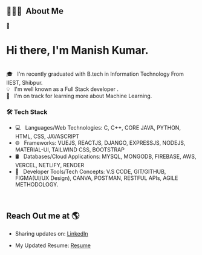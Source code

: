 


## 👨🏻‍💻 &nbsp;About Me


👨 &nbsp; <h1> Hi there, I'm Manish Kumar.</h1>  
🎓 &nbsp; I'm recently graduated with B.tech in Information Technology From IIEST, Shibpur.\
💡 &nbsp; I'm well known as a Full Stack developer .<br>
🌱 &nbsp; I'm on track for learning more about Machine Learning.

<h3>🛠 Tech Stack</h3>

- 💻 &nbsp; Languages/Web Technologies: C, C++, CORE JAVA, PYTHON, HTML, CSS, JAVASCRIPT
- 🌐 &nbsp; Frameworks: VUEJS, REACTJS, DJANGO, EXPRESSJS, NODEJS, MATERIAL-UI, TAILWIND CSS, BOOTSTRAP
- 🛢 &nbsp; Databases/Cloud Applications: MYSQL, MONGODB, FIREBASE, AWS, VERCEL, NETLIFY, RENDER
- 🔧 &nbsp; Developer Tools/Tech Concepts: V.S CODE, GIT/GITHUB, FIGMA(UI/UX Design), CANVA, POSTMAN,
RESTFUL APIs, AGILE METHODOLOGY.

<br>

## Reach Out me at 🌎 <a href="https://www.linkedin.com/in/manish-kr-mandal/"></a>
- Sharing updates on: <a href="https://www.linkedin.com/in/manish-kr-mandal/">LinkedIn</a>

- My Updated Resume: <a href="https://drive.google.com/file/d/1OJhL-wz_LILOgoZ63N_RmFuIFErFHtgB/view?usp=sharing">Resume</a>
</br>
</br>

<br>

